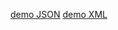 [demo JSON](https://drive.google.com/file/d/1Ra8sDgbmCw1n3EzgvuXYUtpwoB8D0I9Z/view?usp=drive_link)
[demo XML](https://drive.google.com/file/d/1kpCVrOSlni6wO_VAV259ipSPd61ZVZoA/view?usp=drive_link)
